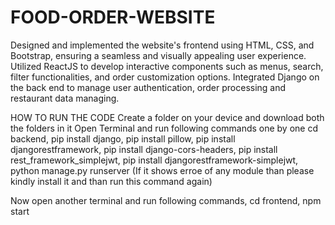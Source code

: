 # FOOD-ORDER-WEBSITE
Designed and implemented the website's frontend using HTML, CSS, and Bootstrap, ensuring a seamless and visually appealing user experience. 
Utilized ReactJS to develop interactive components such as menus, search, filter functionalities, and order customization options. 
Integrated Django on the back end to manage user authentication, order processing and restaurant data managing.

HOW TO RUN THE CODE
Create a folder on your device and download both the folders in it 
Open Terminal and run following commands one by one
cd backend,
pip install django,
pip install pillow,
pip install djangorestframework,
pip install django-cors-headers,
pip install rest_framework_simplejwt,
pip install djangorestframework-simplejwt,
python manage.py runserver   (If it shows erroe of any module than please kindly install it and than run this command again)

Now open another terminal and run following commands,
cd frontend,
npm start
